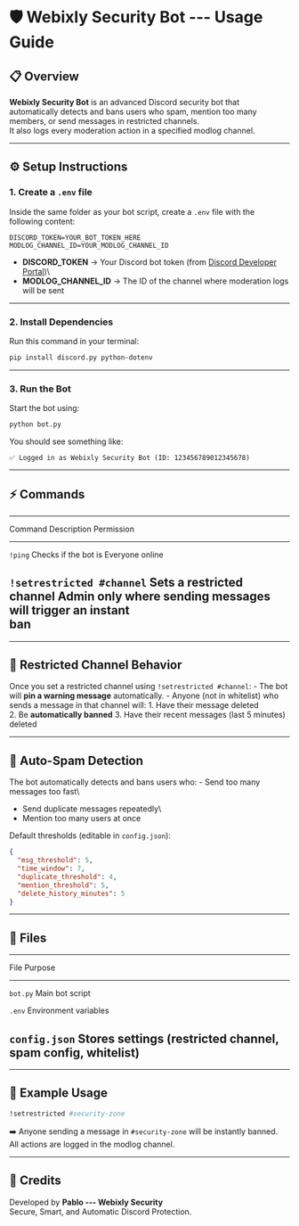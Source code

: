 # 🛡️ Webixly Security Bot --- Usage Guide

## 📋 Overview

**Webixly Security Bot** is an advanced Discord security bot that
automatically detects and bans users who spam, mention too many members,
or send messages in restricted channels.\
It also logs every moderation action in a specified modlog channel.

------------------------------------------------------------------------

## ⚙️ Setup Instructions

### 1. Create a `.env` file

Inside the same folder as your bot script, create a `.env` file with the
following content:

``` env
DISCORD_TOKEN=YOUR_BOT_TOKEN_HERE
MODLOG_CHANNEL_ID=YOUR_MODLOG_CHANNEL_ID
```

-   **DISCORD_TOKEN** → Your Discord bot token (from [Discord Developer
    Portal](https://discord.com/developers/applications))\
-   **MODLOG_CHANNEL_ID** → The ID of the channel where moderation logs
    will be sent

------------------------------------------------------------------------

### 2. Install Dependencies

Run this command in your terminal:

``` bash
pip install discord.py python-dotenv
```

------------------------------------------------------------------------

### 3. Run the Bot

Start the bot using:

``` bash
python bot.py
```

You should see something like:

    ✅ Logged in as Webixly Security Bot (ID: 123456789012345678)

------------------------------------------------------------------------

## ⚡ Commands

  -------------------------------------------------------------------------------
  Command                     Description                Permission
  --------------------------- -------------------------- ------------------------
  `!ping`                     Checks if the bot is       Everyone
                              online                     

  `!setrestricted #channel`   Sets a restricted channel  Admin only
                              where sending messages     
                              will trigger an **instant  
                              ban**                      
  -------------------------------------------------------------------------------

------------------------------------------------------------------------

## 🚫 Restricted Channel Behavior

Once you set a restricted channel using `!setrestricted #channel`: - The
bot will **pin a warning message** automatically. - Anyone (not in
whitelist) who sends a message in that channel will: 1. Have their
message deleted\
2. Be **automatically banned** 3. Have their recent messages (last 5
minutes) deleted

------------------------------------------------------------------------

## 🔄 Auto-Spam Detection

The bot automatically detects and bans users who: - Send too many
messages too fast\
- Send duplicate messages repeatedly\
- Mention too many users at once

Default thresholds (editable in `config.json`):

``` json
{
  "msg_threshold": 5,
  "time_window": 7,
  "duplicate_threshold": 4,
  "mention_threshold": 5,
  "delete_history_minutes": 5
}
```

------------------------------------------------------------------------

## 📁 Files

  -----------------------------------------------------------------------
  File                       Purpose
  -------------------------- --------------------------------------------
  `bot.py`                   Main bot script

  `.env`                     Environment variables

  `config.json`              Stores settings (restricted channel, spam
                             config, whitelist)
  -----------------------------------------------------------------------

------------------------------------------------------------------------

## 🧩 Example Usage

``` bash
!setrestricted #security-zone
```

➡️ Anyone sending a message in `#security-zone` will be instantly
banned.\
All actions are logged in the modlog channel.

------------------------------------------------------------------------

## 🪪 Credits

Developed by **Pablo --- Webixly Security**\
Secure, Smart, and Automatic Discord Protection.
